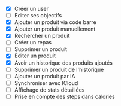  - [x] Créer un user
 - [ ] Editer ses objectifs
 - [x] Ajouter un produit via code barre
 - [x] Ajouter un produit manuellement
 - [x] Rechercher un produit
 - [ ] Créer un repas
 - [ ] Supprimer un produit
 - [x] Editer un produit
 - [x] Avoir un historique des produits ajoutés
 - [ ] Supprimer un produit de l'historique
 - [ ] Ajouter un produit par IA
 - [ ] Synchroniser avec ICloud
 - [ ] Affichage de stats détaillées
 - [ ] Prise en compte des steps dans calories
